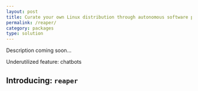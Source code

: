 ```yaml
---
layout: post
title: Curate your own Linux distribution through autonomous software packaging
permalink: /reaper/
category: packages
type: solution
---
```

Description coming soon...

Underutilized feature: chatbots

## Introducing: `reaper`
